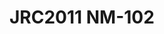 # JRC2011 NM-102
<a name="material" />
<script type="application/ld+json">

  {
    "@context": "https://schema.org/",
    "@type": "ChemicalSubstance",
    "http://purl.org/dc/terms/conformsTo":
      {
        "@type": "CreativeWork",
        "@id": "https://bioschemas.org/profiles/ChemicalSubstance/0.4-RELEASE/"
      },
    "@id": "https://egonw.github.io/nanowiki/nanowiki342.html#material",
    "name": "JRC2011 NM-102",
    "sameAs: "http://127.0.0.1/mediawiki/index.php/Special:URIResolver/JRC2011_NM-2D102"
  }
</script>

